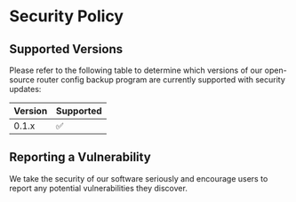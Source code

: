 # Security Policy

## Supported Versions

Please refer to the following table to determine which versions of our open-source router config backup program are currently supported with security updates:

| Version | Supported          |
| ------- | ------------------ |
| 0.1.x   | :white_check_mark: |

## Reporting a Vulnerability

We take the security of our software seriously and encourage users to report any potential vulnerabilities they discover.
